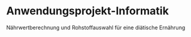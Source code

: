 # Anwendungsprojekt-Informatik
Nährwertberechnung und Rohstoffauswahl für eine diätische Ernährung 
